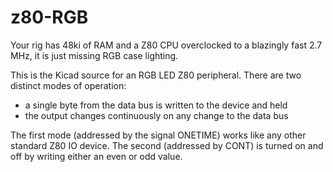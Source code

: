 # z80-RGB
Your rig has 48ki of RAM and a Z80 CPU overclocked to a blazingly fast 2.7 MHz, it is just missing RGB case lighting.

This is the Kicad source for an RGB LED Z80 peripheral.
There are two distinct modes of operation:
* a single byte from the data bus is written to the device and held
* the output changes continuously on any change to the data bus

The first mode (addressed by the signal ONETIME) works like any other standard Z80 IO device. The second (addressed by CONT) is turned on and off by writing either an even or odd value.
